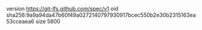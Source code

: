 version https://git-lfs.github.com/spec/v1
oid sha256:9a9a94da47b60f49a0272140797930917bcec550b2e30b2315163ea53cceaea6
size 5800

